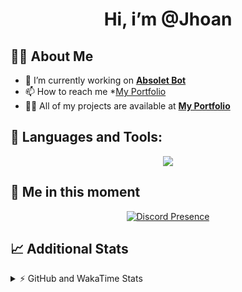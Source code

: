 <h1 align="center">Hi, i’m @Jhoan</h1>

## 🙋‍♂️ About Me

- 🔭 I’m currently working on **[Absolet Bot](https://strider.cloud)**
- 📫 How to reach me *[My Portfolio](https://jhoan.me/contact)
- 👨‍💻 All of my projects are available at **[My Portfolio](https://jhoan.me)**

## 🚀 Languages and Tools:
<p align="center">
  <a href="https://skillicons.dev">
    <img src="https://skillicons.dev/icons?i=js,ts,html,css,bootstrap,nodejs,express,vscode,neovim,vim,atom,cloudflare,git,github,discord,bots,linux,mongodb,nginx,redis,wordpress,heroku&perline=11" />
  </a>
</p>
  
## 👤 Me in this moment
<p align="center">
    <a href="https://discord.com/users/612460795124776960" target="_blank" rel="nofollow">
        <img src="https://lanyard-profile-readme.vercel.app/api/612460795124776960?idleMessage=Probably%20coding%20Absolet..." alt="Discord Presence" align="center">
    </a>
</p>

## 📈 Additional Stats
<details>
    <summary>⚡ GitHub and WakaTime Stats</summary>
    <br/>

<!--START_SECTION:waka-->
![Code Time](http://img.shields.io/badge/Code%20Time-459%20hrs%2041%20mins-blue)

**🐱 My GitHub Data** 

> 🏆 938 Contributions in the Year 2022
 > 
> 📦 168.1 kB Used in GitHub's Storage 
 > 
> 💼 Opted to Hire
 > 
> 📜 4 Public Repositories 
 > 
> 🔑 34 Private Repositories  
 > 
**I'm an Early 🐤** 

```text
🌞 Morning    83 commits     ██░░░░░░░░░░░░░░░░░░░░░░░   11.25% 
🌆 Daytime    327 commits    ███████████░░░░░░░░░░░░░░   44.31% 
🌃 Evening    299 commits    ██████████░░░░░░░░░░░░░░░   40.51% 
🌙 Night      29 commits     █░░░░░░░░░░░░░░░░░░░░░░░░   3.93%

```
📅 **I'm Most Productive on Saturday** 

```text
Monday       130 commits    ████░░░░░░░░░░░░░░░░░░░░░   17.62% 
Tuesday      115 commits    ████░░░░░░░░░░░░░░░░░░░░░   15.58% 
Wednesday    124 commits    ████░░░░░░░░░░░░░░░░░░░░░   16.8% 
Thursday     73 commits     ██░░░░░░░░░░░░░░░░░░░░░░░   9.89% 
Friday       84 commits     ██░░░░░░░░░░░░░░░░░░░░░░░   11.38% 
Saturday     145 commits    █████░░░░░░░░░░░░░░░░░░░░   19.65% 
Sunday       67 commits     ██░░░░░░░░░░░░░░░░░░░░░░░   9.08%

```


📊 **This Week I Spent My Time On** 

```text
⌚︎ Time Zone: America/Bogota

💬 Programming Languages: 
JavaScript               3 hrs 26 mins       █████████████░░░░░░░░░░░░   54.52% 
TypeScript               1 hr 19 mins        █████░░░░░░░░░░░░░░░░░░░░   20.97% 
EJS                      41 mins             ██░░░░░░░░░░░░░░░░░░░░░░░   10.92% 
Perl                     22 mins             █░░░░░░░░░░░░░░░░░░░░░░░░   6.05% 
JSON                     18 mins             █░░░░░░░░░░░░░░░░░░░░░░░░   4.88%

🔥 Editors: 
VS Code                  6 hrs 18 mins       █████████████████████████   100.0%

🐱‍💻 Projects: 
Absolet-Bot              4 hrs 6 mins        ████████████████░░░░░░░░░   65.14% 
bloom-security           1 hr 6 mins         ████░░░░░░░░░░░░░░░░░░░░░   17.53% 
Strider-System           41 mins             ██░░░░░░░░░░░░░░░░░░░░░░░   11.02% 
ddos_script              22 mins             █░░░░░░░░░░░░░░░░░░░░░░░░   6.05% 
SRC                      0 secs              ░░░░░░░░░░░░░░░░░░░░░░░░░   0.26%

💻 Operating System: 
Linux                    6 hrs 18 mins       █████████████████████████   100.0%

```

**I Mostly Code in JavaScript** 

```text
JavaScript               16 repos            ████████████████░░░░░░░░░   66.67% 
Java                     3 repos             ███░░░░░░░░░░░░░░░░░░░░░░   12.5% 
TypeScript               2 repos             ██░░░░░░░░░░░░░░░░░░░░░░░   8.33% 
Shell                    1 repo              █░░░░░░░░░░░░░░░░░░░░░░░░   4.17% 
CSS                      1 repo              █░░░░░░░░░░░░░░░░░░░░░░░░   4.17%

```



 Last Updated on 25/10/2022 12:33:49 UTC
<!--END_SECTION:waka-->
</details>
